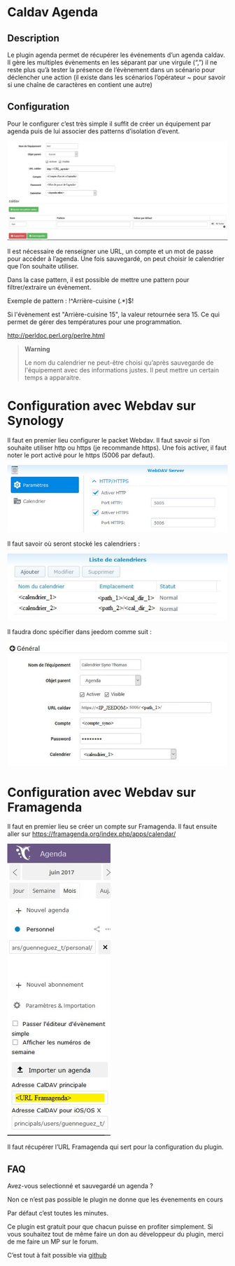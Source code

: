 Caldav Agenda
=============

Description
-----------

Le plugin agenda permet de récupérer les événements d’un agenda caldav.
Il gère les multiples évènements en les séparant par une virgule (“,”)
il ne reste plus qu’à tester la présence de l’évènement dans un scénario
pour déclencher une action (il existe dans les scénarios l’opérateur ~
pour savoir si une chaîne de caractères en contient une autre)

Configuration
-------------

Pour le configurer c’est très simple il suffit de créer un équipement
par agenda puis de lui associer des patterns d’isolation d’event.

![](../images/caldav_config1.jpg)

Il est nécessaire de renseigner une URL, un compte et un mot de passe
pour accéder à l’agenda. Une fois sauvegardé, on peut choisir le
calendrier que l’on souhaite utiliser.

Dans la case pattern, il est possible de mettre une pattern pour
filtrer/extraire un évènement.

Exemple de pattern : !^Arrière-cuisine (.\*)$!

Si l'évènement est "Arrière-cuisine 15", la valeur retournée sera 15. Ce
qui permet de gérer des températures pour une programmation.

<http://perldoc.perl.org/perlre.html>

> **Warning**
>
> Le nom du calendrier ne peut-être choisi qu’après sauvegarde de
> l'équipement avec des informations justes. Il peut mettre un certain
> temps a apparaitre.

Configuration avec Webdav sur Synology
======================================

Il faut en premier lieu configurer le packet Webdav. Il faut savoir si
l’on souhaite utiliser http ou https (je recommande https). Une fois
activer, il faut noter le port activé pour le https (5006 par defaut).

![](../images/caldav_synology1.jpg)

Il faut savoir où seront stocké les calendriers :

![](../images/caldav_synology2.jpg)

Il faudra donc spécifier dans jeedom comme suit :

![](../images/caldav_synology3.jpg)

Configuration avec Webdav sur Framagenda
========================================

Il faut en premier lieu se créer un compte sur Framagenda. Il faut
ensuite aller sur <https://framagenda.org/index.php/apps/calendar/>

![](../images/caldav_framagenda1.jpg)

Il faut récupérer l’URL Framagenda qui sert pour la configuration du
plugin.

FAQ
---

Avez-vous selectionné et sauvegardé un agenda ?

Non ce n’est pas possible le plugin ne donne que les évenements en cours

Par défaut c’est toutes les minutes.

Ce plugin est gratuit pour que chacun puisse en profiter simplement. Si
vous souhaitez tout de même faire un don au développeur du plugin, merci
de me faire un MP sur le forum.

C’est tout à fait possible via
[github](https://github.com/guenneguezt/plugin-caldav)
